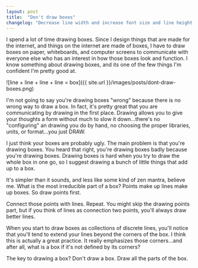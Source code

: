 ```yaml
---
layout: post
title:  "Don't draw boxes"
changelog: "Decrease line width and increase font size and line height to promote better useability."
---
```


I spend a lot of time drawing boxes. Since I design things that are made for the internet, and things on the internet are made of boxes, I have to draw boxes on paper, whiteboards, and computer screens to communicate with everyone else who has an interest in how those boxes look and function. I know something about drawing boxes, and its one of the few things I'm confident I'm pretty good at.

![line + line + line + line = box]({{ site.url }}/images/posts/dont-draw-boxes.png)

I'm not going to say you're drawing boxes "wrong" because there is no wrong way to draw a box. In fact, it's pretty great that you are communicating by drawing in the first place. Drawing allows you to give your thoughts a form without much to slow it down...there's no "configuring" an drawing you do by hand, no choosing the proper libraries, units, or format...you just DRAW.

I just think your boxes are probably ugly. The main problem is that you're drawing boxes. You heard that right, you're drawing boxes badly because you're drawing boxes. Drawing boxes is hard when you try to draw the whole box in one go, so I suggest drawing a bunch of little things that add up to a box.

It's simpler than it sounds, and less like some kind of zen mantra, believe me. What is the most irreducible part of a box? Points make up lines make up boxes. So draw points first.

Connect those points with lines. Repeat. You might skip the drawing points part, but if you think of lines as connection two points, you'll always draw better lines.

When you start to draw boxes as collections of discrete lines, you'll notice that you'll tend to extend your lines beyond the corners of the box. I think this is actually a great practice. It really emphasizes those corners...and after all, what is a box if it's not defined by its corners?

The key to drawing a box? Don't draw a box. Draw all the parts of the box.
